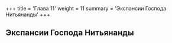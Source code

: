 +++
title = 'Глава 11'
weight = 11
summary = 'Экспансии Господа Нитьянанды'
+++
## Экспансии Господа Нитьянанды